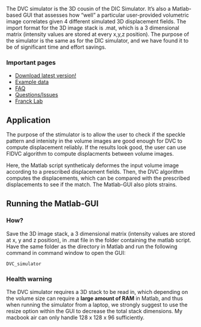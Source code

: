The DVC simulator is the 3D cousin of the DIC Simulator. It’s also a Matlab-based GUI that assesses how “well” a particular user-provided volumetric image correlates given 4 different simulated 3D displacement fields. The import format for the 3D image stack is .mat, which is a 3 dimensional matrix (intensity values are stored at every x,y,z position). The purpose of the simulator is the same as for the DIC simulator, and we have found it to be of significant time and effort savings.

### Important pages
* [Download latest version!](http://google.com)
* [Example data](http://google.com)
* [FAQ](http://google.com)
* [Questions/Issues](http://google.com)
* [Franck Lab](http://franck.engin.brown.edu)

## Application
The purpose of the stimulator is to allow the user to check if the speckle pattern and intenisty in the volume images are good enough for DVC to compute displacement reliably. If the results look good, the user can use FIDVC algorithm to compute displacments between volume images. 

Here, the Matlab script syntheticaly deformes the input volume image according to a prescribed displacement fields. Then, the DVC algorithm computes the displacements, which can be compared with the prescribed displacements to see if the match. The Matlab-GUI also plots strains. 

## Running the Matlab-GUI

### How?
Save the 3D image stack, a 3 dimensional matrix (intensity values are stored at x, y and z position), in .mat file in the folder containing the matlab script. Have the same folder as the directory in Matlab and run the following command in command window to open the GUI:
```
DVC_simulator
```


### Health warning
The DVC simulator requires a 3D stack to be read in, which depending on the volume size can require a **large amount of RAM** in Matlab, and thus when running the simulator from a laptop, we strongly suggest to use the resize option within the GUI to decrease the total stack dimensions. My macbook air can only handle 128 x 128 x 96 sufficiently. 








